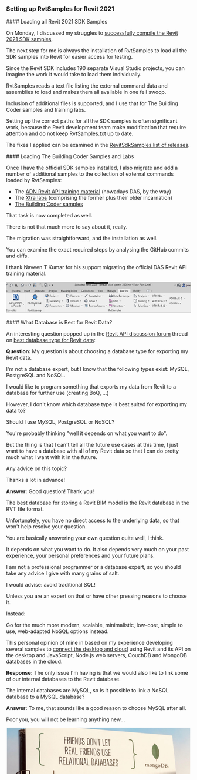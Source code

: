 <head>
<meta http-equiv="Content-Type" content="text/html; charset=utf-8">
<link rel="stylesheet" type="text/css" href="bc.css">
<script src="https://cdn.rawgit.com/google/code-prettify/master/loader/run_prettify.js" type="text/javascript"></script>
</head>

<!---

- updated RvtSamples for Revit 2021 and added support for AdnRevitApiLabsXtra and the_building_coder_samples https://github.com/jeremytammik/RevitSdkSamples

- updated Revit API training material for Revit 2019, 2020 and 2021

- updated RevitSdkSamples for Revit 2021 https://github.com/jeremytammik/RevitSdkSamples

- getting started with a database
  Best Database type for Revit data
  https://forums.autodesk.com/t5/revit-api-forum/best-database-type-for-revit-data/m-p/9503730

twitter:

 Revit 2021 SDK  with the #RevitAPI @AutodeskForge @AutodeskRevit #bim #DynamoBim #ForgeDevCon 

&ndash; 
...

linkedin:

#bim #DynamoBim #ForgeDevCon #Revit #API #IFC #SDK #AI #VisualStudio #Autodesk #AEC #adsk

the [Revit API discussion forum](http://forums.autodesk.com/t5/revit-api-forum/bd-p/160) thread

<center>
<img src="img/" alt="" title="" width="600"/>
<p style="font-size: 80%; font-style:italic"></p>
</center>

-->

### Setting up RvtSamples for Revit 2021

####<a name="2"></a> Loading all Revit 2021 SDK Samples

On Monday, I discussed my struggles
to [successfully compile the Revit 2021 SDK samples](https://thebuildingcoder.typepad.com/blog/2020/05/compiling-the-revit-2021-sdk-samples.html).

The next step for me is always the installation of RvtSamples to load all the SDK samples into Revit for easier access for testing.

Since the Revit SDK includes 190 separate Visual Studio projects, you can imagine the work it would take to load them individually.

RvtSamples reads a text file listing the external command data and assemblies to load and makes them all available in one fell swoop.

Inclusion of additional files is supported, and I use that for The Building Coder samples and training labs.

Setting up the correct paths for all the SDK samples is often significant work, because the Revit development team make modification that require attention and do not keep RvtSamples.txt up to date.

The fixes I applied can be examined in
the [RevitSdkSamples list of releases](https://github.com/jeremytammik/RevitSdkSamples/releases).

####<a name="3"></a> Loading The Building Coder Samples and Labs

Once I have the official SDK samples installed, I also migrate and add a number of additional samples to the collection of external commands loaded by RvtSamples:

- The [ADN Revit API training material](https://github.com/ADN-DevTech/RevitTrainingMaterial) (nowadays DAS, by the way)
- The [Xtra labs](https://github.com/jeremytammik/AdnRevitApiLabsXtra) (comprising the former plus their older incarnation)
- [The Building Coder samples](https://github.com/jeremytammik/the_building_coder_samples) 

That task is now completed as well.

There is not that much more to say about it, really.

The migration was straightforward, and the installation as well.

You can examine the exact required steps by analysing the GitHub commits and diffs.

I thank Naveen T Kumar for his support migrating the official DAS Revit API training material.

<center>
<img src="img/rvtsamples_2021.png" alt="RvtSamples 2021" title="RvtSamples 2021" width="903"/> <!-- 903 -->
</center>

####<a name="4"></a> What Database is Best for Revit Data?

An interesting question popped up in
the [Revit API discussion forum](http://forums.autodesk.com/t5/revit-api-forum/bd-p/160) thread
on [best database type for Revit data](https://forums.autodesk.com/t5/revit-api-forum/best-database-type-for-revit-data/m-p/9503730):

**Question:** My question is about choosing a database type for exporting my Revit data.

I'm not a database expert, but I know that the following types exist: MySQL, PostgreSQL and NoSQL.

I would like to program something that exports my data from Revit to a database for further use (creating BoQ, ...)

However, I don't know which database type is best suited for exporting my data to?

Should I use MySQL, PostgreSQL or NoSQL?

You're probably thinking "well it depends on what you want to do".

But the thing is that I can't tell all the future use cases at this time, I just want to have a database with all of my Revit data so that I can do pretty much what I want with it in the future.

Any advice on this topic?

Thanks a lot in advance!

**Answer:** Good question! Thank you!

The best database for storing a Revit BIM model is the Revit database in the RVT file format.

Unfortunately, you have no direct access to the underlying data, so that won't help resolve your question.

You are basically answering your own question quite well, I think.

It depends on what you want to do. It also depends very much on your past experience, your personal preferences and your future plans.

I am not a professional programmer or a database expert, so you should take any advice I give with many grains of salt.

I would advise: avoid traditional SQL!

Unless you are an expert on that or have other pressing reasons to choose it.

Instead:

Go for the much more modern, scalable, minimalistic, low-cost, simple to use, web-adapted NoSQL options instead.

This personal opinion of mine in based on my experience developing
several samples to [connect the desktop and cloud](https://github.com/jeremytammik/FireRatingCloud)
using Revit and its API on the desktop and JavaScript, Node.js web servers, CouchDB and MongoDB databases in the cloud.

**Response:** The only issue I'm having is that we would also like to link some of our internal databases to the Revit database.

The internal databases are MySQL, so is it possible to link a NoSQL database to a MySQL database?

**Answer:** To me, that sounds like a good reason to choose MySQL after all.

Poor you, you will not be learning anything new...

<center>
<img src="img/friends_use_nosql.jpg" alt="Friends use NoSQL" title="Friends use NoSQL" width="500"/> <!-- 1400 -->
</center>

